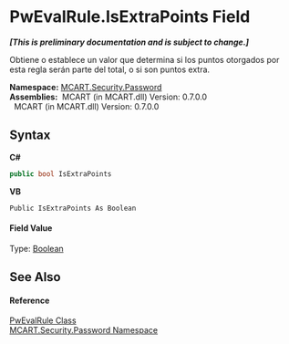 # PwEvalRule.IsExtraPoints Field
 _**\[This is preliminary documentation and is subject to change.\]**_

Obtiene o establece un valor que determina si los puntos otorgados por esta regla serán parte del total, o si son puntos extra.

**Namespace:**&nbsp;<a href="dbbe708a-6e0a-d3f8-20a0-94d530d6d526">MCART.Security.Password</a><br />**Assemblies:**&nbsp;&nbsp;MCART (in MCART.dll) Version: 0.7.0.0<br />&nbsp;&nbsp;MCART (in MCART.dll) Version: 0.7.0.0<br />

## Syntax

**C#**<br />
``` C#
public bool IsExtraPoints
```

**VB**<br />
``` VB
Public IsExtraPoints As Boolean
```


#### Field Value
Type: <a href="http://msdn2.microsoft.com/es-es/library/a28wyd50" target="_blank">Boolean</a>

## See Also


#### Reference
<a href="948e40e2-3627-ef3a-b8d7-9dab91b199f0">PwEvalRule Class</a><br /><a href="dbbe708a-6e0a-d3f8-20a0-94d530d6d526">MCART.Security.Password Namespace</a><br />